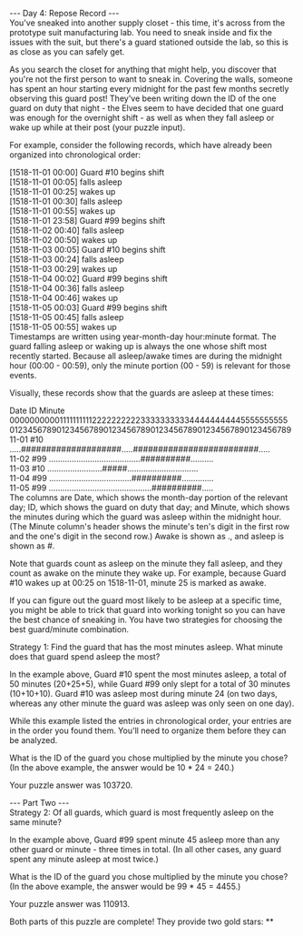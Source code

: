 --- Day 4: Repose Record ---<br>
You've sneaked into another supply closet - this time, it's across from the prototype suit manufacturing lab. You need to sneak inside and fix the issues with the suit, but there's a guard stationed outside the lab, so this is as close as you can safely get.

As you search the closet for anything that might help, you discover that you're not the first person to want to sneak in. Covering the walls, someone has spent an hour starting every midnight for the past few months secretly observing this guard post! They've been writing down the ID of the one guard on duty that night - the Elves seem to have decided that one guard was enough for the overnight shift - as well as when they fall asleep or wake up while at their post (your puzzle input).

For example, consider the following records, which have already been organized into chronological order:

[1518-11-01 00:00] Guard #10 begins shift<br>
[1518-11-01 00:05] falls asleep<br>
[1518-11-01 00:25] wakes up<br>
[1518-11-01 00:30] falls asleep<br>
[1518-11-01 00:55] wakes up<br>
[1518-11-01 23:58] Guard #99 begins shift<br>
[1518-11-02 00:40] falls asleep<br>
[1518-11-02 00:50] wakes up<br>
[1518-11-03 00:05] Guard #10 begins shift<br>
[1518-11-03 00:24] falls asleep<br>
[1518-11-03 00:29] wakes up<br>
[1518-11-04 00:02] Guard #99 begins shift<br>
[1518-11-04 00:36] falls asleep<br>
[1518-11-04 00:46] wakes up<br>
[1518-11-05 00:03] Guard #99 begins shift<br>
[1518-11-05 00:45] falls asleep<br>
[1518-11-05 00:55] wakes up<br>
Timestamps are written using year-month-day hour:minute format. The guard falling asleep or waking up is always the one whose shift most recently started. Because all asleep/awake times are during the midnight hour (00:00 - 00:59), only the minute portion (00 - 59) is relevant for those events.

Visually, these records show that the guards are asleep at these times:

Date   ID   Minute <br>
            000000000011111111112222222222333333333344444444445555555555<br>
            012345678901234567890123456789012345678901234567890123456789<br>
11-01  #10  .....####################.....#########################.....<br>
11-02  #99  ........................................##########..........<br>
11-03  #10  ........................#####...............................<br>
11-04  #99  ....................................##########..............<br>
11-05  #99  .............................................##########.....<br>
The columns are Date, which shows the month-day portion of the relevant day; ID, which shows the guard on duty that day; and Minute, which shows the minutes during which the guard was asleep within the midnight hour. (The Minute column's header shows the minute's ten's digit in the first row and the one's digit in the second row.) Awake is shown as ., and asleep is shown as #.

Note that guards count as asleep on the minute they fall asleep, and they count as awake on the minute they wake up. For example, because Guard #10 wakes up at 00:25 on 1518-11-01, minute 25 is marked as awake.

If you can figure out the guard most likely to be asleep at a specific time, you might be able to trick that guard into working tonight so you can have the best chance of sneaking in. You have two strategies for choosing the best guard/minute combination.

Strategy 1: Find the guard that has the most minutes asleep. What minute does that guard spend asleep the most?

In the example above, Guard #10 spent the most minutes asleep, a total of 50 minutes (20+25+5), while Guard #99 only slept for a total of 30 minutes (10+10+10). Guard #10 was asleep most during minute 24 (on two days, whereas any other minute the guard was asleep was only seen on one day).

While this example listed the entries in chronological order, your entries are in the order you found them. You'll need to organize them before they can be analyzed.

What is the ID of the guard you chose multiplied by the minute you chose? (In the above example, the answer would be 10 * 24 = 240.)

Your puzzle answer was 103720.

--- Part Two ---<br>
Strategy 2: Of all guards, which guard is most frequently asleep on the same minute?

In the example above, Guard #99 spent minute 45 asleep more than any other guard or minute - three times in total. (In all other cases, any guard spent any minute asleep at most twice.)

What is the ID of the guard you chose multiplied by the minute you chose? (In the above example, the answer would be 99 * 45 = 4455.)

Your puzzle answer was 110913.

Both parts of this puzzle are complete! They provide two gold stars: **
